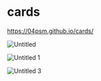 # cards
https://04psm.github.io/cards/

![Untitled](https://user-images.githubusercontent.com/66555692/94181377-071f7e80-febd-11ea-8819-f6de2ea889b6.png)

![Untitled 1](https://user-images.githubusercontent.com/66555692/94181381-0850ab80-febd-11ea-8a7a-3188820960a5.png)

![Untitled 3](https://user-images.githubusercontent.com/66555692/94181370-04248e00-febd-11ea-9901-0123611923ea.png)
